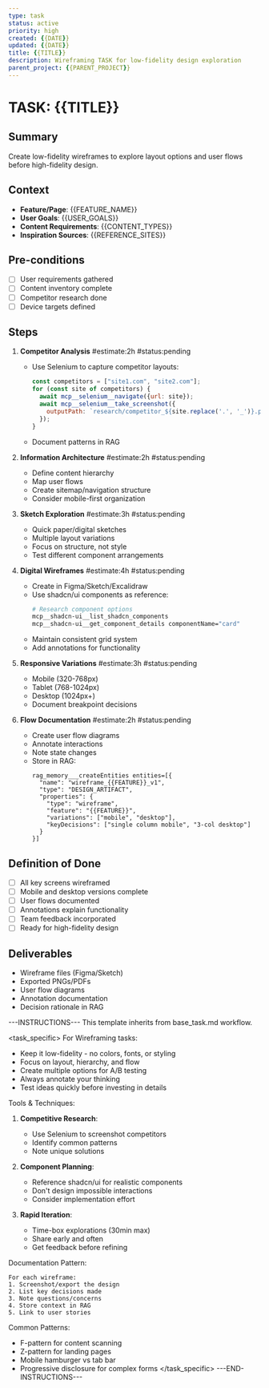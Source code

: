 ```yaml
---
type: task
status: active
priority: high
created: {{DATE}}
updated: {{DATE}}
title: {{TITLE}}
description: Wireframing TASK for low-fidelity design exploration
parent_project: {{PARENT_PROJECT}}
---
```


# TASK: {{TITLE}}

## Summary
Create low-fidelity wireframes to explore layout options and user flows before high-fidelity design.

## Context
- **Feature/Page**: {{FEATURE_NAME}}
- **User Goals**: {{USER_GOALS}}
- **Content Requirements**: {{CONTENT_TYPES}}
- **Inspiration Sources**: {{REFERENCE_SITES}}

## Pre-conditions
- [ ] User requirements gathered
- [ ] Content inventory complete
- [ ] Competitor research done
- [ ] Device targets defined

## Steps
1. **Competitor Analysis** #estimate:2h #status:pending
   - Use Selenium to capture competitor layouts:
     ```javascript
     const competitors = ["site1.com", "site2.com"];
     for (const site of competitors) {
       await mcp__selenium__navigate({url: site});
       await mcp__selenium__take_screenshot({
         outputPath: `research/competitor_${site.replace('.', '_')}.png`
       });
     }
     ```
   - Document patterns in RAG

2. **Information Architecture** #estimate:2h #status:pending
   - Define content hierarchy
   - Map user flows
   - Create sitemap/navigation structure
   - Consider mobile-first organization

3. **Sketch Exploration** #estimate:3h #status:pending
   - Quick paper/digital sketches
   - Multiple layout variations
   - Focus on structure, not style
   - Test different component arrangements

4. **Digital Wireframes** #estimate:4h #status:pending
   - Create in Figma/Sketch/Excalidraw
   - Use shadcn/ui components as reference:
     ```bash
     # Research component options
     mcp__shadcn-ui__list_shadcn_components
     mcp__shadcn-ui__get_component_details componentName="card"
     ```
   - Maintain consistent grid system
   - Add annotations for functionality

5. **Responsive Variations** #estimate:3h #status:pending
   - Mobile (320-768px)
   - Tablet (768-1024px)
   - Desktop (1024px+)
   - Document breakpoint decisions

6. **Flow Documentation** #estimate:2h #status:pending
   - Create user flow diagrams
   - Annotate interactions
   - Note state changes
   - Store in RAG:
     ```
     rag_memory___createEntities entities=[{
       "name": "wireframe_{{FEATURE}}_v1",
       "type": "DESIGN_ARTIFACT",
       "properties": {
         "type": "wireframe",
         "feature": "{{FEATURE}}",
         "variations": ["mobile", "desktop"],
         "keyDecisions": ["single column mobile", "3-col desktop"]
       }
     }]
     ```

## Definition of Done
- [ ] All key screens wireframed
- [ ] Mobile and desktop versions complete
- [ ] User flows documented
- [ ] Annotations explain functionality
- [ ] Team feedback incorporated
- [ ] Ready for high-fidelity design

## Deliverables
- Wireframe files (Figma/Sketch)
- Exported PNGs/PDFs
- User flow diagrams
- Annotation documentation
- Decision rationale in RAG

---INSTRUCTIONS---
This template inherits from base_task.md workflow.

<task_specific>
For Wireframing tasks:
- Keep it low-fidelity - no colors, fonts, or styling
- Focus on layout, hierarchy, and flow
- Create multiple options for A/B testing
- Always annotate your thinking
- Test ideas quickly before investing in details

Tools & Techniques:
1. **Competitive Research**:
   - Use Selenium to screenshot competitors
   - Identify common patterns
   - Note unique solutions

2. **Component Planning**:
   - Reference shadcn/ui for realistic components
   - Don't design impossible interactions
   - Consider implementation effort

3. **Rapid Iteration**:
   - Time-box explorations (30min max)
   - Share early and often
   - Get feedback before refining

Documentation Pattern:
```
For each wireframe:
1. Screenshot/export the design
2. List key decisions made
3. Note questions/concerns
4. Store context in RAG
5. Link to user stories
```

Common Patterns:
- F-pattern for content scanning
- Z-pattern for landing pages
- Mobile hamburger vs tab bar
- Progressive disclosure for complex forms
</task_specific>
---END-INSTRUCTIONS---